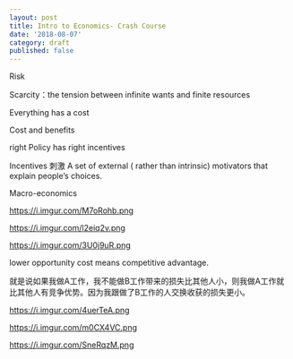 ```yaml
---
layout: post
title: Intro to Economics- Crash Course
date: '2018-08-07'
category: draft
published: false
---
```


Risk

Scarcity：the tension between infinite wants and finite resources

Everything has a cost

Cost and benefits

right Policy has right incentives

Incentives 刺激
A set of external ( rather than intrinsic) motivators that explain people’s choices.

Macro-economics

https://i.imgur.com/M7oRohb.png

https://i.imgur.com/l2eiq2v.png

https://i.imgur.com/3U0j9uR.png

lower opportunity cost means competitive advantage.

就是说如果我做A工作，我不能做B工作带来的损失比其他人小，则我做A工作就比其他人有竞争优势。因为我跟做了B工作的人交换收获的损失更小。

https://i.imgur.com/4uerTeA.png

https://i.imgur.com/m0CX4VC.png

https://i.imgur.com/SneRqzM.png

